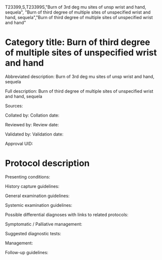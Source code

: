 T23399,S,T23399S,"Burn of 3rd deg mu sites of unsp wrist and hand, sequela", "Burn of third degree of multiple sites of unspecified wrist and hand, sequela","Burn of third degree of multiple sites of unspecified wrist and hand"
# Category title: Burn of third degree of multiple sites of unspecified wrist and hand

Abbreviated description: Burn of 3rd deg mu sites of unsp wrist and hand, sequela

Full description: Burn of third degree of multiple sites of unspecified wrist and hand, sequela

Sources:

Collated by:
Collation date:

Reviewed by:
Review date:

Validated by:
Validation date:

Approval UID:

# Protocol description

Presenting conditions:

History capture guidelines:

General examination guidelines:

Systemic examination guidelines:

Possible differential diagnoses with links to related protocols:

Symptomatic / Palliative management:

Suggested diagnostic tests:

Management:

Follow-up guidelines:
